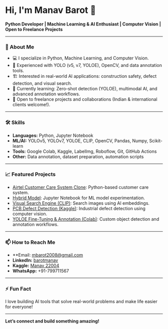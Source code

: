 # Hi, I'm Manav Barot 👋

**Python Developer | Machine Learning & AI Enthusiast | Computer Vision | Open to Freelance Projects**

---

### 🚀 About Me

- 💻 I specialize in Python, Machine Learning, and Computer Vision.
- 🤖 Experienced with YOLO (v5, v7, YOLOE), OpenCV, and data annotation tools.
- 🏗️ Interested in real-world AI applications: construction safety, defect detection, and visual search.
- 🌱 Currently learning: Zero-shot detection (YOLOE), multimodal AI, and advanced annotation workflows.
- 🤝 Open to freelance projects and collaborations (Indian & international clients welcome!).

---

### 🛠️ Skills

- **Languages:** Python, Jupyter Notebook
- **ML/AI:** YOLOv5, YOLOv7, YOLOE, CLIP, OpenCV, Pandas, Numpy, Scikit-learn
- **Tools:** Google Colab, Kaggle, LabelImg, Roboflow, Git, GitHub Actions
- **Other:** Data annotation, dataset preparation, automation scripts

---

### 📈 Featured Projects

- [Airtel Customer Care System Clone](https://github.com/barotmanav/airtel-customer-caer-sytem-clone): Python-based customer care system.
- [Hybrid Model](https://github.com/barotmanav/Hybrid-model): Jupyter Notebook for ML model experimentation.
- [Visual Search Engine (CLIP)](https://github.com/barotmanav/visualsearchengine_decoders): Search images using AI embeddings.
- [PCB Defect Detection (Kaggle)](https://kaggle.com/datasets/yuyi1005/pcb-oriented-detection): Industrial defect detection using computer vision.
- [YOLOE Fine-Tuning & Annotation (Colab)](https://colab.research.google.com/): Custom object detection and annotation workflows.

---

### 📫 How to Reach Me

- **Email: mbarot2008@gmail.com
- **LinkedIn:** [barotmanav](https://www.linkedin.com/in/manav-barot-94843530a)
- **Kaggle:** [Manav 22004](https://kaggle.com)
- **WhatsApp:** +91-799711567 

---

### ⚡ Fun Fact

I love building AI tools that solve real-world problems and make life easier for everyone!

---

**Let’s connect and build something amazing!**
